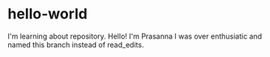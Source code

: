 # hello-world
I'm learning about repository.
Hello! I'm Prasanna
I was over enthusiatic and named this branch instead of  read_edits.
